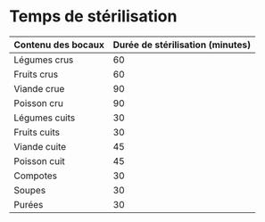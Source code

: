 # Temps de stérilisation

| Contenu des bocaux | Durée de stérilisation (minutes) |
|:-------------------|:----------------------------------|
| Légumes crus        | 60                                 |
| Fruits crus         | 60                                 |
| Viande crue         | 90                                 |
| Poisson cru         | 90                                 |
| Légumes cuits       | 30                                 |
| Fruits cuits        | 30                                 |
| Viande cuite        | 45                                 |
| Poisson cuit        | 45                                 |
| Compotes            | 30                                 |
| Soupes              | 30                                 |
| Purées              | 30                                 |



